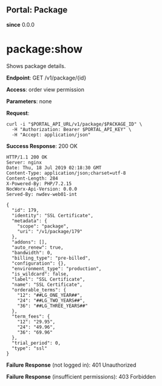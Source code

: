 Portal: Package
---------------

**since** 0.0.0

package:show
============

Shows package details.

**Endpoint**:  GET /v1/package/{id}

**Access**: order view permission

**Parameters**: none

**Request**:
```
curl -i "$PORTAL_API_URL/v1/package/$PACKAGE_ID" \
  -H "Authorization: Bearer $PORTAL_API_KEY" \
  -H "Accept: application/json"
```

**Success Response**: 200 OK
```
HTTP/1.1 200 OK
Server: nginx
Date: Thu, 18 Jul 2019 02:18:30 GMT
Content-Type: application/json;charset=utf-8
Content-Length: 284
X-Powered-By: PHP/7.2.15
NocWorx-Api-Version: 0.0.0
Served-By: nwdev-web01-int

{
  "id": 179,
  "identity": "SSL Certificate",
  "metadata": {
    "scope": "package",
    "uri": "/v1/package/179"
  },
  "addons": [],
  "auto_renew": true,
  "bandwidth": 0,
  "billing_type": "pre-billed",
  "configuration": {},
  "environment_type": "production",
  "is_wildcard": false,
  "label": "SSL Certificate",
  "name": "SSL Certificate",
  "orderable_terms": {
    "12": "##LG_ONE_YEAR##",
    "24": "##LG_TWO_YEARS##",
    "36": "##LG_THREE_YEARS##"
  },
  "term_fees": {
    "12": "29.95",
    "24": "49.96",
    "36": "69.96"
  },
  "trial_period": 0,
  "type": "ssl"
}
```

**Failure Response** (not logged in): 401 Unauthorized

**Failure Response** (insufficient permissions): 403 Forbidden
